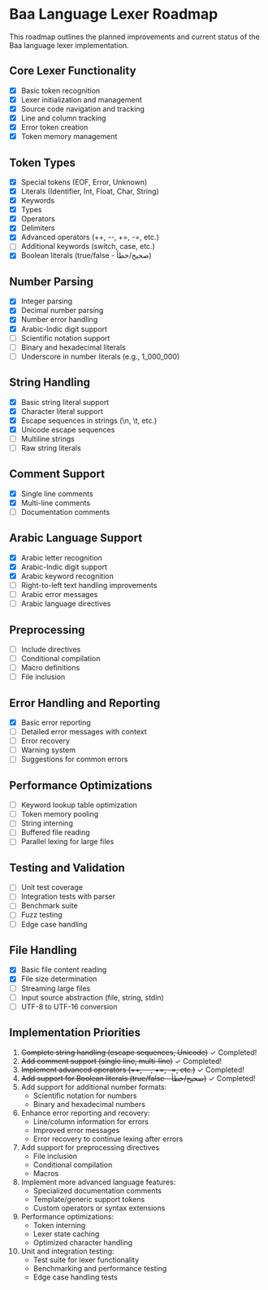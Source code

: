 # Baa Language Lexer Roadmap

This roadmap outlines the planned improvements and current status of the Baa language lexer implementation.

## Core Lexer Functionality

- [x] Basic token recognition
- [x] Lexer initialization and management
- [x] Source code navigation and tracking
- [x] Line and column tracking
- [x] Error token creation
- [x] Token memory management

## Token Types

- [x] Special tokens (EOF, Error, Unknown)
- [x] Literals (Identifier, Int, Float, Char, String)
- [x] Keywords
- [x] Types
- [x] Operators
- [x] Delimiters
- [x] Advanced operators (++, --, +=, -=, etc.)
- [ ] Additional keywords (switch, case, etc.)
- [x] Boolean literals (true/false - صحيح/خطأ)

## Number Parsing

- [x] Integer parsing
- [x] Decimal number parsing
- [x] Number error handling
- [x] Arabic-Indic digit support
- [ ] Scientific notation support
- [ ] Binary and hexadecimal literals
- [ ] Underscore in number literals (e.g., 1_000_000)

## String Handling

- [x] Basic string literal support
- [x] Character literal support
- [x] Escape sequences in strings (\n, \t, etc.)
- [x] Unicode escape sequences
- [ ] Multiline strings
- [ ] Raw string literals

## Comment Support

- [x] Single line comments
- [x] Multi-line comments
- [ ] Documentation comments

## Arabic Language Support

- [x] Arabic letter recognition
- [x] Arabic-Indic digit support
- [x] Arabic keyword recognition
- [ ] Right-to-left text handling improvements
- [ ] Arabic error messages
- [ ] Arabic language directives

## Preprocessing

- [ ] Include directives
- [ ] Conditional compilation
- [ ] Macro definitions
- [ ] File inclusion

## Error Handling and Reporting

- [x] Basic error reporting
- [ ] Detailed error messages with context
- [ ] Error recovery
- [ ] Warning system
- [ ] Suggestions for common errors

## Performance Optimizations

- [ ] Keyword lookup table optimization
- [ ] Token memory pooling
- [ ] String interning
- [ ] Buffered file reading
- [ ] Parallel lexing for large files

## Testing and Validation

- [ ] Unit test coverage
- [ ] Integration tests with parser
- [ ] Benchmark suite
- [ ] Fuzz testing
- [ ] Edge case handling

## File Handling

- [x] Basic file content reading
- [x] File size determination
- [ ] Streaming large files
- [ ] Input source abstraction (file, string, stdin)
- [ ] UTF-8 to UTF-16 conversion

## Implementation Priorities

1. ~~Complete string handling (escape sequences, Unicode)~~ ✓ Completed!
2. ~~Add comment support (single line, multi-line)~~ ✓ Completed!
3. ~~Implement advanced operators (++, --, +=, -=, etc.)~~ ✓ Completed!
4. ~~Add support for Boolean literals (true/false - صحيح/خطأ)~~ ✓ Completed!
5. Add support for additional number formats:
   - Scientific notation for numbers
   - Binary and hexadecimal numbers
6. Enhance error reporting and recovery:
   - Line/column information for errors
   - Improved error messages
   - Error recovery to continue lexing after errors
7. Add support for preprocessing directives
   - File inclusion
   - Conditional compilation
   - Macros
8. Implement more advanced language features:
   - Specialized documentation comments
   - Template/generic support tokens
   - Custom operators or syntax extensions
9. Performance optimizations:
   - Token interning
   - Lexer state caching
   - Optimized character handling
10. Unit and integration testing:
    - Test suite for lexer functionality
    - Benchmarking and performance testing
    - Edge case handling tests
